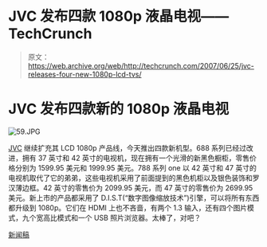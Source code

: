 # JVC 发布四款 1080p 液晶电视——TechCrunch

> 原文：<https://web.archive.org/web/http://techcrunch.com/2007/06/25/jvc-releases-four-new-1080p-lcd-tvs/>

# JVC 发布四款新的 1080p 液晶电视

![59.JPG](img/e85b6d42f1045ea7ca9287a494359e6a.png)

[JVC](https://web.archive.org/web/20200923063108/https://crunchbase.com/organization/jvc) 继续扩充其 LCD 1080p 产品线，今天推出四款新机型。688 系列已经过改进，拥有 37 英寸和 42 英寸的电视机，现在拥有一个光滑的新黑色橱柜，零售价格分别为 1599.95 美元和 1999.95 美元。788 系列 one 以 42 英寸和 47 英寸的电视机取代了它的弟弟，这些电视机采用了前面提到的黑色机柜以及银色装饰和罗汉薄边框。42 英寸的零售价为 2099.95 美元，而 47 英寸的零售价为 2699.95 美元。新上市的产品都采用了 D.I.S.T(“数字图像缩放技术”)引擎，可以将所有东西都升级到 1080p。它们在 HDMI 上也不吝啬，有两个 1.3 输入，还有四个图片模式，九个宽高比模式和一个 USB 照片浏览器。太棒了，对吧？

[新闻稿](https://web.archive.org/web/20200923063108/http://jvc.com/press/index.jsp?item=592&pageID=1)